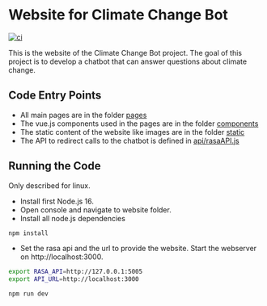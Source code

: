 # Website for Climate Change Bot

[![ci](https://github.com/climate-change-bot/website/actions/workflows/ci.yml/badge.svg)](https://github.com/climate-change-bot/website/actions/workflows/ci.yml)

This is the website of the Climate Change Bot project. The goal of this project is to develop a chatbot that
can answer questions about climate change.


## Code Entry Points

- All main pages are in the folder [pages](pages)
- The vue.js components used in the pages are in the folder [components](components)
- The static content of the website like images are in the folder [static](public)
- The API to redirect calls to the chatbot is defined in [api/rasaAPI.js](api/rasaAPI.js)

## Running the Code

Only described for linux. 

- Install first Node.js 16.
- Open console and navigate to website folder.
- Install all node.js dependencies
```bash 
npm install 
```
- Set the rasa api and the url to provide the website. Start the webserver on  http://localhost:3000.
```bash 
export RASA_API=http://127.0.0.1:5005
export API_URL=http://localhost:3000

npm run dev
```
